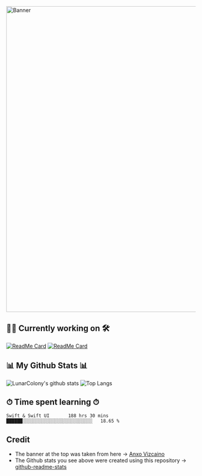 <img width="813" alt="Banner" src="https://user-images.githubusercontent.com/64978825/90547667-c9279000-e183-11ea-945b-52b5a2f9467b.gif">

## 👷‍♂️ Currently working on 🛠
[![ReadMe Card](https://github-readme-stats.vercel.app/api/pin/?username=LunarColony&repo=CatFacts)](hhttps://github.com/LunarColony/CatFacts)
[![ReadMe Card](https://github-readme-stats.vercel.app/api/pin/?username=LunarColony&repo=SwiftUI-Tasks-App)](https://github.com/LunarColony/SwiftUI-Tasks-App)

## 📊 My Github Stats 📊
![LunarColony's github stats](https://github-readme-stats.vercel.app/api?username=LunarColony&show_icons=true)
![Top Langs](https://github-readme-stats.vercel.app/api/top-langs/?username=LunarColony)

## ⏱ Time spent learning ⏱
```
Swift & Swift UI       188 hrs 30 mins   ██████░░░░░░░░░░░░░░░░░░░░░░░░░░   18.65 % 
```
## Credit
- The banner at the top was taken from here -> [Anxo Vizcaino](https://www.behance.net/anxovizcaino)
- The Github stats you see above were created using this repository -> [github-readme-stats](https://github.com/anuraghazra/github-readme-stats#github-stats-card)



